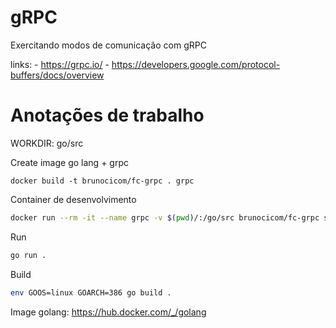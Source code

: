 # gRPC

Exercitando modos de comunicação com gRPC

links:
    - https://grpc.io/
    - https://developers.google.com/protocol-buffers/docs/overview

# Anotações de trabalho

WORKDIR: go/src

Create image go lang + grpc
```
docker build -t brunocicom/fc-grpc . grpc
```

Container de desenvolvimento
``` bash
docker run --rm -it --name grpc -v $(pwd)/:/go/src brunocicom/fc-grpc sh
```

Run
``` bash
go run .
```

Build
``` bash
env GOOS=linux GOARCH=386 go build .
```

Image golang: https://hub.docker.com/_/golang